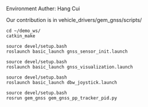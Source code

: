 Environment Auther: Hang Cui

Our contribution is in vehicle_drivers/gem_gnss/scripts/

```
cd ~/demo_ws/
catkin_make

source devel/setup.bash
roslaunch basic_launch gnss_sensor_init.launch

source devel/setup.bash
roslaunch basic_launch gnss_visualization.launch

source devel/setup.bash
roslaunch basic_launch dbw_joystick.launch

source devel/setup.bash
rosrun gem_gnss gem_gnss_pp_tracker_pid.py
```

